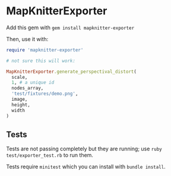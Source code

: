 # MapKnitterExporter

Add this gem with `gem install mapknitter-exporter`

Then, use it with:

```ruby
require 'mapknitter-exporter'

# not sure this will work:

MapKnitterExporter.generate_perspectival_distort(
  scale,
  1, # a unique id
  nodes_array,
  'test/fixtures/demo.png',
  image,
  height,
  width
)
```

## Tests

Tests are not passing completely but they are running; use `ruby test/exporter_test.rb` to run them.

Tests require `minitest` which you can install with `bundle install`.
